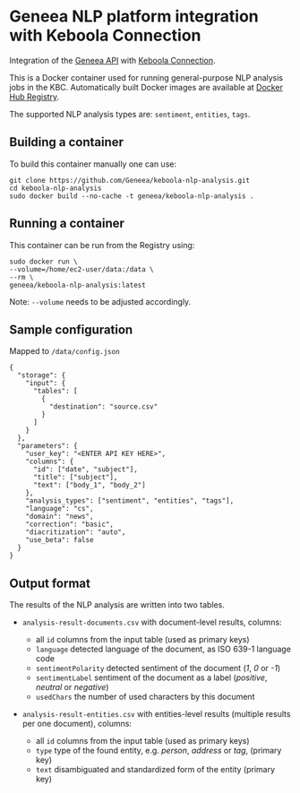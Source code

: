 # Geneea NLP platform integration with Keboola Connection

Integration of the [Geneea API](https://api.geneea.com) with [Keboola Connection](https://connection.keboola.com).

This is a Docker container used for running general-purpose NLP analysis jobs in the KBC.
Automatically built Docker images are available at [Docker Hub Registry](https://hub.docker.com/r/geneea/keboola-nlp-analysis/).

The supported NLP analysis types are: `sentiment`, `entities`, `tags`.

## Building a container
To build this container manually one can use:

```
git clone https://github.com/Geneea/keboola-nlp-analysis.git
cd keboola-nlp-analysis
sudo docker build --no-cache -t geneea/keboola-nlp-analysis .
```

## Running a container
This container can be run from the Registry using:

```
sudo docker run \
--volume=/home/ec2-user/data:/data \
--rm \
geneea/keboola-nlp-analysis:latest
```
Note: `--volume` needs to be adjusted accordingly.

## Sample configuration
Mapped to `/data/config.json`

```
{
  "storage": {
    "input": {
      "tables": [
        {
          "destination": "source.csv"
        }
      ]
    }
  },
  "parameters": {
    "user_key": "<ENTER API KEY HERE>",
    "columns": {
      "id": ["date", "subject"],
      "title": ["subject"],
      "text": ["body_1", "body_2"]
    },
    "analysis_types": ["sentiment", "entities", "tags"],
    "language": "cs",
    "domain": "news",
    "correction": "basic",
    "diacritization": "auto",
    "use_beta": false
  }
}
```

## Output format

The results of the NLP analysis are written into two tables.

* `analysis-result-documents.csv` with document-level results, columns:
    * all `id` columns from the input table (used as primary keys)
    * `language` detected language of the document, as ISO 639-1 language code
    * `sentimentPolarity` detected sentiment of the document (_1_, _0_ or _-1_)
    * `sentimentLabel` sentiment of the document as a label (_positive_, _neutral_ or _negative_)
    * `usedChars` the number of used characters by this document

* `analysis-result-entities.csv` with entities-level results (multiple results per one document), columns:
    * all `id` columns from the input table (used as primary keys)
    * `type` type of the found entity, e.g. _person_, _address_ or _tag_, (primary key)
    * `text` disambiguated and standardized form of the entity (primary key)
